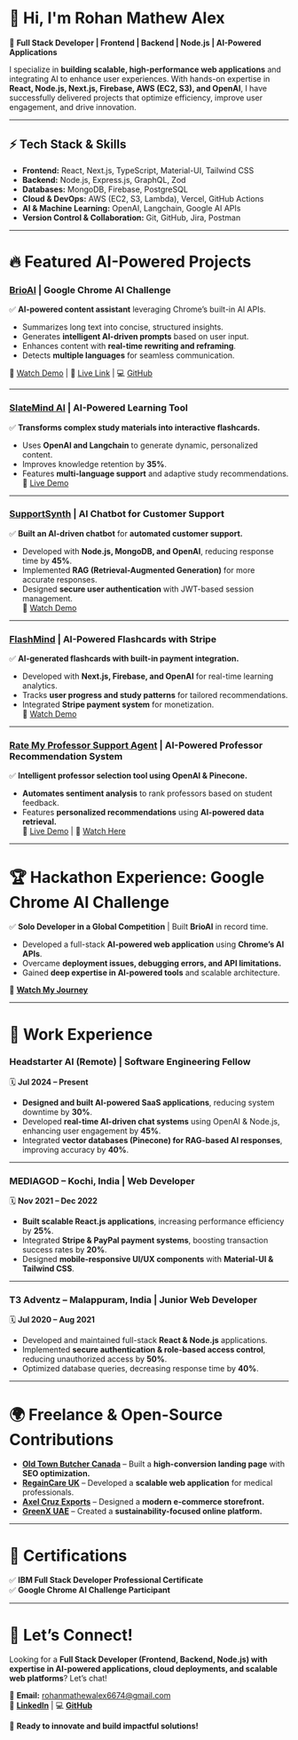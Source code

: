 # 👋 Hi, I'm Rohan Mathew Alex  

🚀 **Full Stack Developer | Frontend | Backend | Node.js | AI-Powered Applications**  

I specialize in **building scalable, high-performance web applications** and integrating AI to enhance user experiences. With hands-on expertise in **React, Node.js, Next.js, Firebase, AWS (EC2, S3), and OpenAI**, I have successfully delivered projects that optimize efficiency, improve user engagement, and drive innovation.  

---

## ⚡ Tech Stack & Skills
- **Frontend:** React, Next.js, TypeScript, Material-UI, Tailwind CSS  
- **Backend:** Node.js, Express.js, GraphQL, Zod  
- **Databases:** MongoDB, Firebase, PostgreSQL  
- **Cloud & DevOps:** AWS (EC2, S3, Lambda), Vercel, GitHub Actions  
- **AI & Machine Learning:** OpenAI, Langchain, Google AI APIs  
- **Version Control & Collaboration:** Git, GitHub, Jira, Postman  

---

# 🔥 Featured AI-Powered Projects  

### **[BrioAI](https://github.com/rohanmathewalex/BrioAI) | Google Chrome AI Challenge**  
✅ **AI-powered content assistant** leveraging Chrome’s built-in AI APIs.  
- Summarizes long text into concise, structured insights.  
- Generates **intelligent AI-driven prompts** based on user input.  
- Enhances content with **real-time rewriting and reframing**.  
- Detects **multiple languages** for seamless communication.  

🎥 [Watch Demo](https://www.linkedin.com/feed/update/urn:li:activity:7269857673280413696/) | 🔗 [Live Link](https://lnkd.in/gtyaVkU3) | 💻 [GitHub](https://lnkd.in/gfhg_kGg)  

---

### **[SlateMind AI](https://github.com/rohanmathewalex/slatemind-ai) | AI-Powered Learning Tool**  
✅ **Transforms complex study materials into interactive flashcards.**  
- Uses **OpenAI and Langchain** to generate dynamic, personalized content.  
- Improves knowledge retention by **35%**.  
- Features **multi-language support** and adaptive study recommendations.  
🔗 [Live Demo](https://slatemindai.com/)  

---

### **[SupportSynth](https://github.com/rohanmathewalex/Supportsynth) | AI Chatbot for Customer Support**  
✅ **Built an AI-driven chatbot** for **automated customer support.**  
- Developed with **Node.js, MongoDB, and OpenAI**, reducing response time by **45%**.  
- Implemented **RAG (Retrieval-Augmented Generation)** for more accurate responses.  
- Designed **secure user authentication** with JWT-based session management.  
🎥 [Watch Demo](https://www.linkedin.com/feed/update/urn:li:activity:7229175052250861569/)  

---

### **[FlashMind](https://github.com/rohanmathewalex/flashcards-ai) | AI-Powered Flashcards with Stripe**  
✅ **AI-generated flashcards with built-in payment integration.**  
- Developed with **Next.js, Firebase, and OpenAI** for real-time learning analytics.  
- Tracks **user progress and study patterns** for tailored recommendations.  
- Integrated **Stripe payment system** for monetization.  
🎥 [Watch Demo](https://www.linkedin.com/feed/update/urn:li:activity:7231448235217707008/)  

---

### **[Rate My Professor Support Agent](https://github.com/rohanmathewalex/ClassPick) | AI-Powered Professor Recommendation System**  
✅ **Intelligent professor selection tool using OpenAI & Pinecone.**  
- **Automates sentiment analysis** to rank professors based on student feedback.  
- Features **personalized recommendations** using **AI-powered data retrieval.**  
🔗 [Live Demo](https://class-pick.vercel.app/) | 🎥 [Watch Here](https://www.linkedin.com/feed/update/urn:li:activity:7235864888160493570/)  

---

# 🏆 Hackathon Experience: Google Chrome AI Challenge  
✅ **Solo Developer in a Global Competition** | Built **BrioAI** in record time.  
- Developed a full-stack **AI-powered web application** using **Chrome’s AI APIs**.  
- Overcame **deployment issues, debugging errors, and API limitations.**  
- Gained **deep expertise in AI-powered tools** and scalable architecture.  

🎥 **[Watch My Journey](https://www.linkedin.com/feed/update/urn:li:activity:7269857673280413696/)**  

---

# 💼 Work Experience  

### **Headstarter AI (Remote) | Software Engineering Fellow**  
🗓️ **Jul 2024 – Present**  
- **Designed and built AI-powered SaaS applications**, reducing system downtime by **30%**.  
- Developed **real-time AI-driven chat systems** using OpenAI & Node.js, enhancing user engagement by **45%**.  
- Integrated **vector databases (Pinecone) for RAG-based AI responses**, improving accuracy by **40%**.  

---

### **MEDIAGOD – Kochi, India | Web Developer**  
🗓️ **Nov 2021 – Dec 2022**  
- **Built scalable React.js applications**, increasing performance efficiency by **25%**.  
- Integrated **Stripe & PayPal payment systems**, boosting transaction success rates by **20%**.  
- Designed **mobile-responsive UI/UX components** with **Material-UI & Tailwind CSS**.  

---

### **T3 Adventz – Malappuram, India | Junior Web Developer**  
🗓️ **Jul 2020 – Aug 2021**  
- Developed and maintained full-stack **React & Node.js** applications.  
- Implemented **secure authentication & role-based access control**, reducing unauthorized access by **50%**.  
- Optimized database queries, decreasing response time by **40%**.  

---

# 🌍 Freelance & Open-Source Contributions  
- **[Old Town Butcher Canada](https://oldtownbutcher.ca/)** – Built a **high-conversion landing page** with **SEO optimization.**  
- **[RegainCare UK](https://regaincare.co.uk/)** – Developed a **scalable web application** for medical professionals.  
- **[Axel Cruz Exports](https://www.axelcruzexports.com/)** – Designed a **modern e-commerce storefront.**  
- **[GreenX UAE](https://greenxuae.com/)** – Created a **sustainability-focused online platform.**  

---

# 📜 Certifications  
✅ **IBM Full Stack Developer Professional Certificate**  
✅ **Google Chrome AI Challenge Participant**  

---

# 📢 Let’s Connect!  
Looking for a **Full Stack Developer (Frontend, Backend, Node.js) with expertise in AI-powered applications, cloud deployments, and scalable web platforms**? Let’s chat!  

📧 **Email:** rohanmathewalex6674@gmail.com  
🔗 **[LinkedIn](https://www.linkedin.com/in/rohanmathewalex/)** | 💻 **[GitHub](https://github.com/rohanmathewalex)**  

🚀 **Ready to innovate and build impactful solutions!**  
